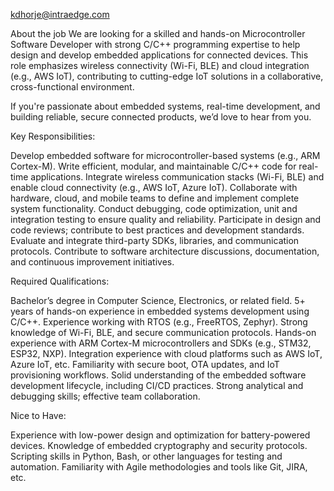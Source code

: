 kdhorje@intraedge.com

About the job
We are looking for a skilled and hands-on Microcontroller Software Developer with strong C/C++ programming expertise to help design and develop embedded applications for connected devices. This role emphasizes wireless connectivity (Wi-Fi, BLE) and cloud integration (e.g., AWS IoT), contributing to cutting-edge IoT solutions in a collaborative, cross-functional environment.


If you're passionate about embedded systems, real-time development, and building reliable, secure connected products, we’d love to hear from you.




Key Responsibilities:

Develop embedded software for microcontroller-based systems (e.g., ARM Cortex-M).
Write efficient, modular, and maintainable C/C++ code for real-time applications.
Integrate wireless communication stacks (Wi-Fi, BLE) and enable cloud connectivity (e.g., AWS IoT, Azure IoT).
Collaborate with hardware, cloud, and mobile teams to define and implement complete system functionality.
Conduct debugging, code optimization, unit and integration testing to ensure quality and reliability.
Participate in design and code reviews; contribute to best practices and development standards.
Evaluate and integrate third-party SDKs, libraries, and communication protocols.
Contribute to software architecture discussions, documentation, and continuous improvement initiatives.




Required Qualifications:

Bachelor’s degree in Computer Science, Electronics, or related field.
5+ years of hands-on experience in embedded systems development using C/C++.
Experience working with RTOS (e.g., FreeRTOS, Zephyr).
Strong knowledge of Wi-Fi, BLE, and secure communication protocols.
Hands-on experience with ARM Cortex-M microcontrollers and SDKs (e.g., STM32, ESP32, NXP).
Integration experience with cloud platforms such as AWS IoT, Azure IoT, etc.
Familiarity with secure boot, OTA updates, and IoT provisioning workflows.
Solid understanding of the embedded software development lifecycle, including CI/CD practices.
Strong analytical and debugging skills; effective team collaboration.




Nice to Have:

Experience with low-power design and optimization for battery-powered devices.
Knowledge of embedded cryptography and security protocols.
Scripting skills in Python, Bash, or other languages for testing and automation.
Familiarity with Agile methodologies and tools like Git, JIRA, etc.